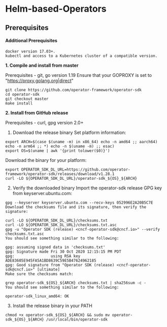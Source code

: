 # Helm-based-Operators

## Prerequisites

#### Additional Prerequisites
```
docker version 17.03+.
kubectl and access to a Kubernetes cluster of a compatible version.
```

**1. Compile and install from master**

Prerequisites - git, go version 1.19
Ensure that your GOPROXY is set to "https://proxy.golang.org|direct"
```
git clone https://github.com/operator-framework/operator-sdk
cd operator-sdk
git checkout master
make install
```

**2. Install from GitHub release**

Prerequisites - curl, gpg version 2.0+

1. Download the release binary
Set platform information:
```
export ARCH=$(case $(uname -m) in x86_64) echo -n amd64 ;; aarch64) echo -n arm64 ;; *) echo -n $(uname -m) ;; esac)
export OS=$(uname | awk '{print tolower($0)}')
```

Download the binary for your platform:
```
export OPERATOR_SDK_DL_URL=https://github.com/operator-framework/operator-sdk/releases/download/v1.28.1
curl -LO ${OPERATOR_SDK_DL_URL}/operator-sdk_${OS}_${ARCH}
```

2. Verify the downloaded binary
Import the operator-sdk release GPG key from keyserver.ubuntu.com:
```
gpg --keyserver keyserver.ubuntu.com --recv-keys 052996E2A20B5C7E
Download the checksums file and its signature, then verify the signature:

curl -LO ${OPERATOR_SDK_DL_URL}/checksums.txt
curl -LO ${OPERATOR_SDK_DL_URL}/checksums.txt.asc
gpg -u "Operator SDK (release) <cncf-operator-sdk@cncf.io>" --verify checksums.txt.asc
You should see something similar to the following:

gpg: assuming signed data in 'checksums.txt'
gpg: Signature made Fri 30 Oct 2020 12:15:15 PM PDT
gpg:                using RSA key ADE83605E945FA5A1BD8639C59E5B47624962185
gpg: Good signature from "Operator SDK (release) <cncf-operator-sdk@cncf.io>" [ultimate]
Make sure the checksums match:

grep operator-sdk_${OS}_${ARCH} checksums.txt | sha256sum -c -
You should see something similar to the following:

operator-sdk_linux_amd64: OK
```

3. Install the release binary in your PATH
```
chmod +x operator-sdk_${OS}_${ARCH} && sudo mv operator-sdk_${OS}_${ARCH} /usr/local/bin/operator-sdk
```
